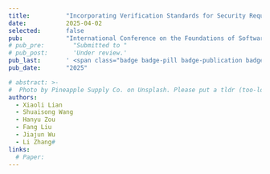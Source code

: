 ```yaml
---
title:          "Incorporating Verification Standards for Security Requirements Generation from Functional Specifications"
date:           2025-04-02
selected:       false
pub:            "International Conference on the Foundations of Software Engineering (FSE'25)"
# pub_pre:        "Submitted to "
# pub_post:       'Under review.'
pub_last:       ' <span class="badge badge-pill badge-publication badge-success">CCF-A</span>'
pub_date:       "2025"

# abstract: >-
#  Photo by Pineapple Supply Co. on Unsplash. Please put a tldr (too-long-didnt-read, 1~2 sentences) of your publication here. It is not recommended to put the actual abstract here because it is usually too long to fit in. $\LaTeX$ is supported. $a=b+c$.
authors:
  - Xiaoli Lian
  - Shuaisong Wang
  - Hanyu Zou
  - Fang Liu 
  - Jiajun Wu
  - Li Zhang#
links:
  # Paper: 
---
```

